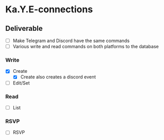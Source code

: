 # Ka.Y.E-connections

## Deliverable

- [ ] Make Telegram and Discord have the same commands
- [ ] Various write and read commands on both platforms to the database

### Write
- [x] Create
    - [x] Create also creates a discord event
- [ ] Edit/Set

### Read
- [ ] List

### RSVP
- [ ] RSVP
